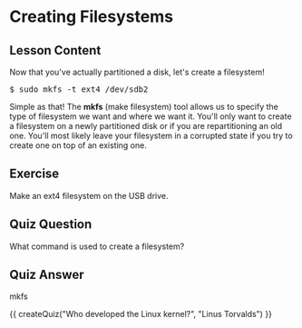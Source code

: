# Creating Filesystems

## Lesson Content

Now that you've actually partitioned a disk, let's create a filesystem!

<pre>$ sudo mkfs -t ext4 /dev/sdb2</pre>

Simple as that! The <b>mkfs</b> (make filesystem) tool allows us to specify the type of filesystem we want and where we want it. You'll only want to create a filesystem on a newly partitioned disk or if you are repartitioning an old one. You'll most likely leave your filesystem in a corrupted state if you try to create one on top of an existing one. 

## Exercise

Make an ext4 filesystem on the USB drive.

## Quiz Question

What command is used to create a filesystem?

## Quiz Answer

mkfs
<script src="../quiz.js"></script>

<div id="quiz">
  {{ createQuiz("Who developed the Linux kernel?", "Linus Torvalds") }}
</div>
